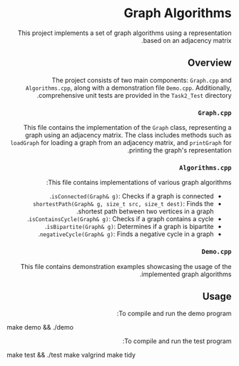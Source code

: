<div dir="rtl" lang="he">
  
# Graph Algorithms

This project implements a set of graph algorithms using a representation based on an adjacency matrix.

## Overview

The project consists of two main components: `Graph.cpp` and `Algorithms.cpp`, along with a demonstration file `Demo.cpp`. Additionally, comprehensive unit tests are provided in the `Task2_Test` directory.

### `Graph.cpp`

This file contains the implementation of the `Graph` class, representing a graph using an adjacency matrix. The class includes methods such as `loadGraph` for loading a graph from an adjacency matrix, and `printGraph` for printing the graph's representation.

### `Algorithms.cpp`

This file contains implementations of various graph algorithms:

- `isConnected(Graph& g)`: Checks if a graph is connected.
- `shortestPath(Graph& g, size_t src, size_t dest)`: Finds the shortest path between two vertices in a graph.
- `isContainsCycle(Graph& g)`: Checks if a graph contains a cycle.
- `isBipartite(Graph& g)`: Determines if a graph is bipartite.
- `negativeCycle(Graph& g)`: Finds a negative cycle in a graph.

### `Demo.cpp`

This file contains demonstration examples showcasing the usage of the implemented graph algorithms.

## Usage

To compile and run the demo program:

<div dir='ltr'>
    make demo && ./demo
</div>

To compile and run the test program:

<div dir='ltr'>
    make test && ./test
    make valgrind
    make tidy
</div>

</div>



